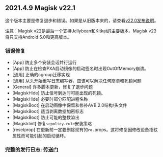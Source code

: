 ## 2021.4.9 Magisk v22.1

这个版本主要是修复退步和错误。如果是从旧版本来的，请查看[v22.0发布说明](https://topjohnwu.github.io/Magisk/releases/22000.html)。

注意：Magisk v22是最后一个支持Jellybean和Kitkat的主要版本。Magisk v23将只支持Android 5.0和更高版本。

### 错误修复
- [App] 防止多个安装会话并行运行
- [App] 防止在检查PXA启动镜像的启动签名时出现OutOfMemory崩溃。
- [通用] 正确的cgroup迁移实现
- [通用] 从头开始重写日志编写器，应该可以解决任何崩溃和死锁问题
- [General] 许多脚本更新，修复了退步问题
- [MagiskHide] 防止信号到达时可能出现的死锁。
- [MagiskHide] 必要时部分匹配进程名称
- [MagiskBoot] 在启动图像中保留和修补AVB 2.0结构/头文件
- [MagiskBoot] 适当剥离数据加密标志
- [MagiskBoot] 防止可能的整数溢出
- [MagiskInit] 修复`sepolicy.rule`安装策略
- [resetprop] 在更新前一定要删除现有的`ro.`props。这将修复因修改设备指纹属性而可能引起的启动循环。

### 完整的发行日志: [传送门](https://magisk.aac6fef.top/changes.html)

